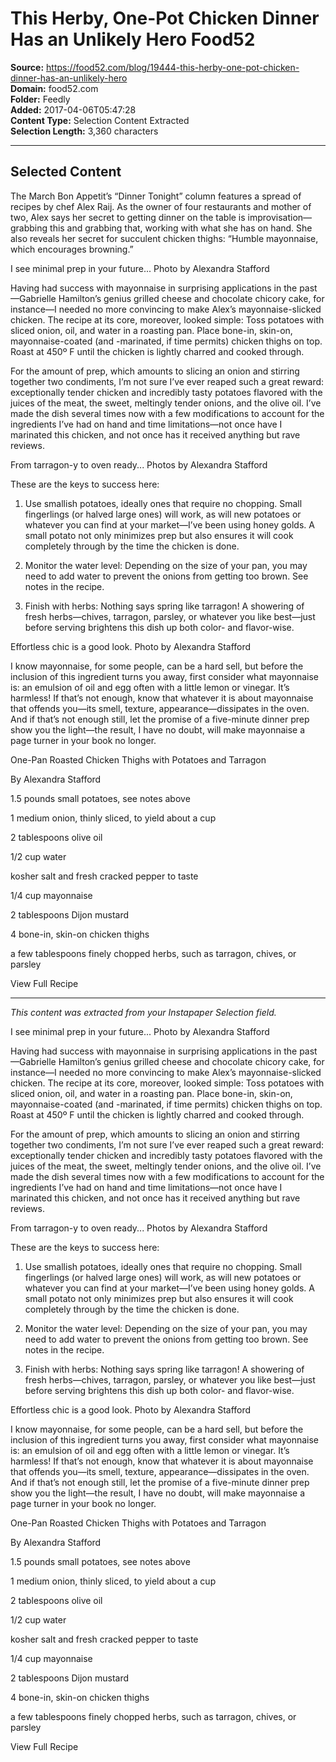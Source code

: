 # This Herby, One-Pot Chicken Dinner Has an Unlikely Hero Food52

**Source:** https://food52.com/blog/19444-this-herby-one-pot-chicken-dinner-has-an-unlikely-hero  
**Domain:** food52.com  
**Folder:** Feedly  
**Added:** 2017-04-06T05:47:28  
**Content Type:** Selection Content Extracted  
**Selection Length:** 3,360 characters  


---

## Selected Content

The March Bon Appetit’s “Dinner Tonight” column features a spread of recipes by chef Alex Raij. As the owner of four restaurants and mother of two, Alex says her secret to getting dinner on the table is improvisation—grabbing this and grabbing that, working with what she has on hand. She also reveals her secret for succulent chicken thighs: “Humble mayonnaise, which encourages browning.”

I see minimal prep in your future...
Photo by Alexandra Stafford

Having had success with mayonnaise in surprising applications in the past—Gabrielle Hamilton’s genius grilled cheese and chocolate chicory cake, for instance—I needed no more convincing to make Alex’s mayonnaise-slicked chicken. The recipe at its core, moreover, looked simple: Toss potatoes with sliced onion, oil, and water in a roasting pan. Place bone-in, skin-on, mayonnaise-coated (and -marinated, if time permits) chicken thighs on top. Roast at 450º F until the chicken is lightly charred and cooked through.

For the amount of prep, which amounts to slicing an onion and stirring together two condiments, I’m not sure I’ve ever reaped such a great reward: exceptionally tender chicken and incredibly tasty potatoes flavored with the juices of the meat, the sweet, meltingly tender onions, and the olive oil. I’ve made the dish several times now with a few modifications to account for the ingredients I’ve had on hand and time limitations—not once have I marinated this chicken, and not once has it received anything but rave reviews.

From tarragon-y to oven ready...
Photos by Alexandra Stafford

These are the keys to success here:

1. Use smallish potatoes, ideally ones that require no chopping. Small fingerlings (or halved large ones) will work, as will new potatoes or whatever you can find at your market—I’ve been using honey golds. A small potato not only minimizes prep but also ensures it will cook completely through by the time the chicken is done.

2. Monitor the water level: Depending on the size of your pan, you may need to add water to prevent the onions from getting too brown. See notes in the recipe.

3. Finish with herbs: Nothing says spring like tarragon! A showering of fresh herbs—chives, tarragon, parsley, or whatever you like best—just before serving brightens this dish up both color- and flavor-wise.

Effortless chic is a good look.
Photo by Alexandra Stafford

I know mayonnaise, for some people, can be a hard sell, but before the inclusion of this ingredient turns you away, first consider what mayonnaise is: an emulsion of oil and egg often with a little lemon or vinegar. It’s harmless! If that’s not enough, know that whatever it is about mayonnaise that offends you—its smell, texture, appearance—dissipates in the oven. And if that’s not enough still, let the promise of a five-minute dinner prep show you the light—the result, I have no doubt, will make mayonnaise a page turner in your book no longer.

One-Pan Roasted Chicken Thighs with Potatoes and Tarragon

By Alexandra Stafford

1.5
pounds small potatoes, see notes above

1
medium onion, thinly sliced, to yield about a cup

2
tablespoons olive oil

1/2
cup water

kosher salt and fresh cracked pepper to taste

1/4
cup mayonnaise

2
tablespoons Dijon mustard

4
bone-in, skin-on chicken thighs

a few tablespoons finely chopped herbs, such as tarragon, chives, or parsley

View Full Recipe

---

*This content was extracted from your Instapaper Selection field.*

I see minimal prep in your future...
Photo by Alexandra Stafford

Having had success with mayonnaise in surprising applications in the past—Gabrielle Hamilton’s genius grilled cheese and chocolate chicory cake, for instance—I needed no more convincing to make Alex’s mayonnaise-slicked chicken. The recipe at its core, moreover, looked simple: Toss potatoes with sliced onion, oil, and water in a roasting pan. Place bone-in, skin-on, mayonnaise-coated (and -marinated, if time permits) chicken thighs on top. Roast at 450º F until the chicken is lightly charred and cooked through.

For the amount of prep, which amounts to slicing an onion and stirring together two condiments, I’m not sure I’ve ever reaped such a great reward: exceptionally tender chicken and incredibly tasty potatoes flavored with the juices of the meat, the sweet, meltingly tender onions, and the olive oil. I’ve made the dish several times now with a few modifications to account for the ingredients I’ve had on hand and time limitations—not once have I marinated this chicken, and not once has it received anything but rave reviews.

From tarragon-y to oven ready...
Photos by Alexandra Stafford

These are the keys to success here:

1. Use smallish potatoes, ideally ones that require no chopping. Small fingerlings (or halved large ones) will work, as will new potatoes or whatever you can find at your market—I’ve been using honey golds. A small potato not only minimizes prep but also ensures it will cook completely through by the time the chicken is done.

2. Monitor the water level: Depending on the size of your pan, you may need to add water to prevent the onions from getting too brown. See notes in the recipe.

3. Finish with herbs: Nothing says spring like tarragon! A showering of fresh herbs—chives, tarragon, parsley, or whatever you like best—just before serving brightens this dish up both color- and flavor-wise.

Effortless chic is a good look.
Photo by Alexandra Stafford

I know mayonnaise, for some people, can be a hard sell, but before the inclusion of this ingredient turns you away, first consider what mayonnaise is: an emulsion of oil and egg often with a little lemon or vinegar. It’s harmless! If that’s not enough, know that whatever it is about mayonnaise that offends you—its smell, texture, appearance—dissipates in the oven. And if that’s not enough still, let the promise of a five-minute dinner prep show you the light—the result, I have no doubt, will make mayonnaise a page turner in your book no longer.

One-Pan Roasted Chicken Thighs with Potatoes and Tarragon

By Alexandra Stafford

1.5
pounds small potatoes, see notes above

1
medium onion, thinly sliced, to yield about a cup

2
tablespoons olive oil

1/2
cup water

kosher salt and fresh cracked pepper to taste

1/4
cup mayonnaise

2
tablespoons Dijon mustard

4
bone-in, skin-on chicken thighs

a few tablespoons finely chopped herbs, such as tarragon, chives, or parsley

View Full Recipe
